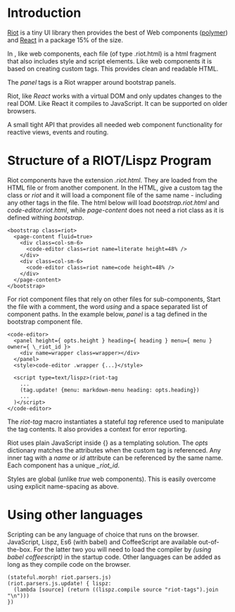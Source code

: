 # Introduction

[Riot](http://riotjs.com) is a tiny UI library then provides the best of Web components ([polymer](https://www.polymer-project.org/1.0/)) and [React](https://facebook.github.io/react/) in a package 15% of the size.

In , like web components, each file (of type .riot.html) is a html fragment that also includes style and script elements. Like web components it is based on creating custom tags. This provides clean and readable HTML.

The *panel* tags is a Riot wrapper around bootstrap panels.

Riot, like _React_ works with a virtual DOM and only updates changes to the real DOM. Like React it compiles to JavaScript. It can be supported on older browsers.

A small tight API that provides all needed web component functionality for reactive views, events and routing.

# Structure of a RIOT/Lispz Program

Riot components have the extension *.riot.html*. They are loaded from the HTML file or from another component. In the HTML, give a custom tag the class or *riot* and it will load a component file of the same name - including any other tags in the file. The html below will load *bootstrap.riot.html* and *code-editor.riot.html*, while *page-content* does not need a riot class as it is defined withing *bootstrap*.

    <bootstrap class=riot>
      <page-content fluid=true>
        <div class=col-sm-6>
          <code-editor class=riot name=literate height=48% />
        </div>
        <div class=col-sm-6>
          <code-editor class=riot name=code height=48% />
        </div>
      </page-content>
    </bootstrap>

For riot component files that rely on other files for sub-components, Start the file with a comment, the word *using* and a space separated list of component paths. In the example below, *panel* is a tag defined in the bootstrap component file.

    <code-editor>
      <panel height={ opts.height } heading={ heading } menu={ menu } owner={ \_riot_id }>
        <div name=wrapper class=wrapper></div>
      </panel>
      <style>code-editor .wrapper {...}</style>

      <script type=text/lispz>(riot-tag
        ...
        (tag.update! {menu: markdown-menu heading: opts.heading})
        ...
      )</script>
    </code-editor>

The _riot-tag_ macro instantiates a stateful _tag_ reference used to manipulate the tag contents. It also provides a context for error reporting.

Riot uses plain JavaScript inside {} as a templating solution. The *opts* dictionary matches the attributes when the custom tag is referenced. Any inner tag with a *name* or *id* attribute can be referenced by the same name. Each component has a unique *_riot_id*.

Styles are global (unlike *true* web components). This is easily overcome using explicit name-spacing as above.

# Using other languages

Scripting can be any language of choice that runs on the browser. JavaScript, Lispz, Es6 (with babel) and CoffeeScript are available out-of-the-box. For the latter two you will need to load the compiler by *(using babel coffeescript)* in the startup code. Other languages can be added as long as they compile code on the browser.

    (stateful.morph! riot.parsers.js)
    (riot.parsers.js.update! { lispz:
      (lambda [source] (return ((lispz.compile source "riot-tags").join "\n")))
    })
